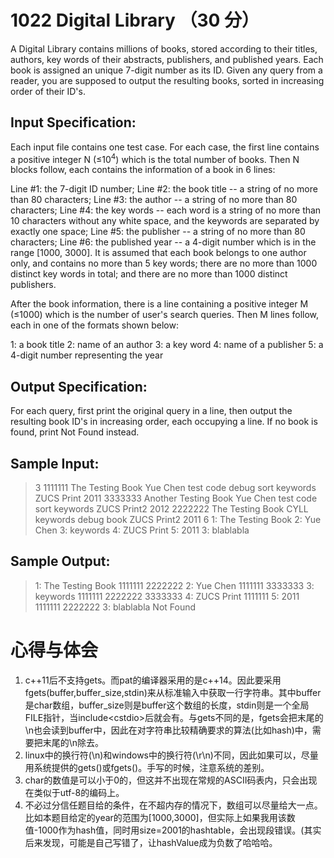 
# 1022 Digital Library （30 分）
A Digital Library contains millions of books, stored according to their titles, authors, key words of their abstracts, publishers, and published years. Each book is assigned an unique 7-digit number as its ID. Given any query from a reader, you are supposed to output the resulting books, sorted in increasing order of their ID's.

## Input Specification:
Each input file contains one test case. For each case, the first line contains a positive integer N (≤10<sup>4</sup>) which is the total number of books. Then N blocks follow, each contains the information of a book in 6 lines:

Line #1: the 7-digit ID number;
Line #2: the book title -- a string of no more than 80 characters;
Line #3: the author -- a string of no more than 80 characters;
Line #4: the key words -- each word is a string of no more than 10 characters without any white space, and the keywords are separated by exactly one space;
Line #5: the publisher -- a string of no more than 80 characters;
Line #6: the published year -- a 4-digit number which is in the range [1000, 3000].
It is assumed that each book belongs to one author only, and contains no more than 5 key words; there are no more than 1000 distinct key words in total; and there are no more than 1000 distinct publishers.

After the book information, there is a line containing a positive integer M (≤1000) which is the number of user's search queries. Then M lines follow, each in one of the formats shown below:

1: a book title
2: name of an author
3: a key word
4: name of a publisher
5: a 4-digit number representing the year

## Output Specification:
For each query, first print the original query in a line, then output the resulting book ID's in increasing order, each occupying a line. If no book is found, print Not Found instead.

## Sample Input:
>3
1111111
The Testing Book
Yue Chen
test code debug sort keywords
ZUCS Print
2011
3333333
Another Testing Book
Yue Chen
test code sort keywords
ZUCS Print2
2012
2222222
The Testing Book
CYLL
keywords debug book
ZUCS Print2
2011
6
1: The Testing Book
2: Yue Chen
3: keywords
4: ZUCS Print
5: 2011
>3: blablabla

## Sample Output:
>1: The Testing Book
1111111
2222222
2: Yue Chen
1111111
3333333
3: keywords
1111111
2222222
3333333
4: ZUCS Print
1111111
5: 2011
1111111
2222222
3: blablabla
>Not Found
# 心得与体会
1. c++11后不支持gets。而pat的编译器采用的是c++14。因此要采用fgets(buffer,buffer_size,stdin)来从标准输入中获取一行字符串。其中buffer是char数组，buffer_size则是buffer这个数组的长度，stdin则是一个全局FILE指针，当include\<cstdio>后就会有。与gets不同的是，fgets会把末尾的\n也会读到buffer中，因此在对字符串比较精确要求的算法(比如hash)中，需要把末尾的\n除去。
2. linux中的换行符(\n)和windows中的换行符(\r\n)不同，因此如果可以，尽量用系统提供的gets()或fgets()。手写的时候，注意系统的差别。
3. char的数值是可以小于0的，但这并不出现在常规的ASCII码表内，只会出现在类似于utf-8的编码上。
4. 不必过分信任题目给的条件，在不超内存的情况下，数组可以尽量给大一点。比如本题目给定的year的范围为[1000,3000]，但实际上如果我用该数值-1000作为hash值，同时用size=2001的hashtable，会出现段错误。(其实后来发现，可能是自己写错了，让hashValue成为负数了哈哈哈。
